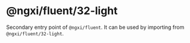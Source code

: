 # @ngxi/fluent/32-light

Secondary entry point of `@ngxi/fluent`. It can be used by importing from `@ngxi/fluent/32-light`.
